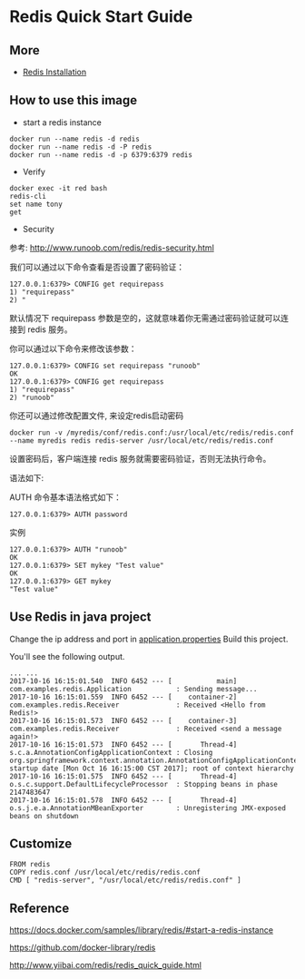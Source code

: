 Redis Quick Start Guide
==

More
--
- [Redis Installation](install.md)


How to use this image
--

- start a redis instance

```
docker run --name redis -d redis
docker run --name redis -d -P redis
docker run --name redis -d -p 6379:6379 redis
```
 
- Verify

```
docker exec -it red bash
redis-cli
set name tony
get 
```

- Security

参考:  http://www.runoob.com/redis/redis-security.html

我们可以通过以下命令查看是否设置了密码验证：

```
127.0.0.1:6379> CONFIG get requirepass
1) "requirepass"
2) "
```

默认情况下 requirepass 参数是空的，这就意味着你无需通过密码验证就可以连接到 redis 服务。

你可以通过以下命令来修改该参数：

```
127.0.0.1:6379> CONFIG set requirepass "runoob"
OK
127.0.0.1:6379> CONFIG get requirepass
1) "requirepass"
2) "runoob"
```

你还可以通过修改配置文件, 来设定redis启动密码
```
docker run -v /myredis/conf/redis.conf:/usr/local/etc/redis/redis.conf --name myredis redis redis-server /usr/local/etc/redis/redis.conf
```


设置密码后，客户端连接 redis 服务就需要密码验证，否则无法执行命令。

语法如下: 

AUTH 命令基本语法格式如下：

```
127.0.0.1:6379> AUTH password
```

实例

```
127.0.0.1:6379> AUTH "runoob"
OK
127.0.0.1:6379> SET mykey "Test value"
OK
127.0.0.1:6379> GET mykey
"Test value"
```


Use Redis in java project
--

Change the ip address and port in [application.properties](gs-messaging-redis-master/src/main/resources/application.properties) Build this project.

You'll see the following output.
```
... ...
2017-10-16 16:15:01.540  INFO 6452 --- [           main] com.examples.redis.Application           : Sending message...
2017-10-16 16:15:01.559  INFO 6452 --- [    container-2] com.examples.redis.Receiver              : Received <Hello from Redis!>
2017-10-16 16:15:01.573  INFO 6452 --- [    container-3] com.examples.redis.Receiver              : Received <send a message again!>
2017-10-16 16:15:01.573  INFO 6452 --- [       Thread-4] s.c.a.AnnotationConfigApplicationContext : Closing org.springframework.context.annotation.AnnotationConfigApplicationContext@2df32bf7: startup date [Mon Oct 16 16:15:00 CST 2017]; root of context hierarchy
2017-10-16 16:15:01.575  INFO 6452 --- [       Thread-4] o.s.c.support.DefaultLifecycleProcessor  : Stopping beans in phase 2147483647
2017-10-16 16:15:01.578  INFO 6452 --- [       Thread-4] o.s.j.e.a.AnnotationMBeanExporter        : Unregistering JMX-exposed beans on shutdown

```

Customize
--

```
FROM redis
COPY redis.conf /usr/local/etc/redis/redis.conf
CMD [ "redis-server", "/usr/local/etc/redis/redis.conf" ]
```


Reference
--

https://docs.docker.com/samples/library/redis/#start-a-redis-instance

https://github.com/docker-library/redis

http://www.yiibai.com/redis/redis_quick_guide.html

